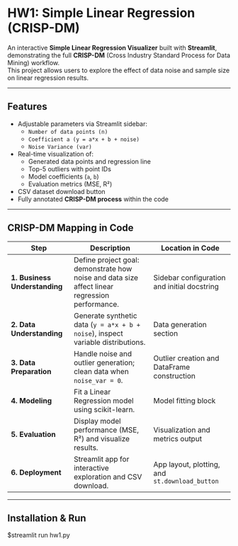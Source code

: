 #  HW1: Simple Linear Regression (CRISP-DM)

An interactive **Simple Linear Regression Visualizer** built with **Streamlit**, demonstrating the full **CRISP-DM** (Cross Industry Standard Process for Data Mining) workflow.  
This project allows users to explore the effect of data noise and sample size on linear regression results.

---

##  Features

- Adjustable parameters via Streamlit sidebar:
  - `Number of data points (n)`
  - `Coefficient a (y = a*x + b + noise)`
  - `Noise Variance (var)`
- Real-time visualization of:
  - Generated data points and regression line
  - Top-5 outliers with point IDs
  - Model coefficients (`a`, `b`)
  - Evaluation metrics (MSE, R²)
- CSV dataset download button
- Fully annotated **CRISP-DM process** within the code

---

##  CRISP-DM Mapping in Code

| Step | Description | Location in Code |
|------|--------------|-----------------|
| **1. Business Understanding** | Define project goal: demonstrate how noise and data size affect linear regression performance. | Sidebar configuration and initial docstring |
| **2. Data Understanding** | Generate synthetic data (`y = a*x + b + noise`), inspect variable distributions. | Data generation section |
| **3. Data Preparation** | Handle noise and outlier generation; clean data when `noise_var = 0`. | Outlier creation and DataFrame construction |
| **4. Modeling** | Fit a Linear Regression model using scikit-learn. | Model fitting block |
| **5. Evaluation** | Display model performance (MSE, R²) and visualize results. | Visualization and metrics output |
| **6. Deployment** | Streamlit app for interactive exploration and CSV download. | App layout, plotting, and `st.download_button` |

---

##  Installation & Run

$streamlit run hw1.py

